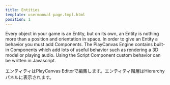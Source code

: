 ```yaml
---
title: Entities
template: usermanual-page.tmpl.html
position: 1
---
```


Every object in your game is an Entity, but on its own, an Entity is nothing more than a position and orientation in space. In order to give an Entity a behavior you must add Components. The PlayCanvas Engine contains built-in Components which add lots of useful behavior such as rendering a 3D model or playing audio. Using the Script Component custom behavior can be written in Javascript.

エンティティはPlayCanvas Editorで編集します。エンティティ階層はHierarchyパネルに表示されます。

